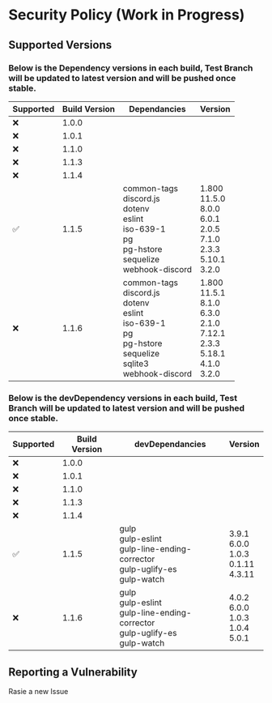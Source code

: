 # Security Policy (Work in Progress)

## Supported Versions

### Below is the Dependency versions in each build, Test Branch will be updated to latest version and will be pushed once stable.

| Supported  | Build Version | Dependancies | Version |
|-|-|-|-|
| :x: | 1.0.0 |  |  |
| :x: | 1.0.1 |  |  |
| :x: | 1.1.0 |  |  |
| :x: | 1.1.3 |  |  |
| :x: | 1.1.4 |  |  |
| :white_check_mark: | 1.1.5 | common-tags <br>discord.js <br>dotenv <br>eslint <br>iso-639-1 <br>pg <br>pg-hstore <br>sequelize <br>webhook-discord | 1.800 <br>11.5.0 <br>8.0.0 <br>6.0.1 <br>2.0.5 <br>7.1.0 <br>2.3.3 <br>5.10.1 <br>3.2.0 |
| :x: | 1.1.6 | common-tags <br>discord.js <br>dotenv <br>eslint <br>iso-639-1 <br>pg <br>pg-hstore <br>sequelize <br>sqlite3 <br>webhook-discord | 1.800 <br>11.5.1 <br>8.1.0 <br>6.3.0 <br>2.1.0 <br>7.12.1 <br>2.3.3 <br>5.18.1 <br>4.1.0 <br>3.2.0 |

### Below is the devDependency versions in each build, Test Branch will be updated to latest version and will be pushed once stable.

| Supported  | Build Version | devDependancies | Version |
|-|-|-|-|
| :x: | 1.0.0 |  |  |
| :x: | 1.0.1 |  |  |
| :x: | 1.1.0 |  |  |
| :x: | 1.1.3 |  |  |
| :x: | 1.1.4 |  |  |
| :white_check_mark: | 1.1.5 | gulp <br>gulp-eslint <br>gulp-line-ending-corrector <br>gulp-uglify-es <br>gulp-watch | 3.9.1 <br>6.0.0 <br>1.0.3 <br>0.1.11 <br>4.3.11 |
| :x: | 1.1.6 | gulp <br>gulp-eslint <br>gulp-line-ending-corrector <br>gulp-uglify-es <br>gulp-watch | 4.0.2 <br>6.0.0 <br>1.0.3 <br>1.0.4 <br>5.0.1 |
## Reporting a Vulnerability

Rasie a new Issue
